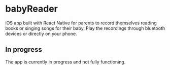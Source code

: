 # babyReader
iOS app built with React Native for parents to record themselves reading books or singing songs for their baby. Play the recordings through bluetooth devices or directly on your phone.

## In progress
The app is currently in progress and not fully functioning. 